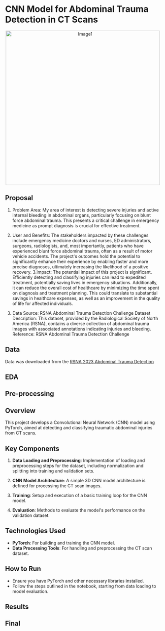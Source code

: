 # CNN Model for Abdominal Trauma Detection in CT Scans

<div align="center">
  <p><img src="https://user-images.githubusercontent.com/74038190/241765453-85cb9521-97c0-4a65-9358-7db8099fac7f.gif" alt="Image1" width="500"></p>
</div>

## Proposal 
1. Problem Area:
My area of interest is detecting severe injuries and active internal bleeding in abdominal organs, particularly focusing on blunt force abdominal trauma. This presents a critical challenge in emergency medicine as prompt diagnosis is crucial for effective treatment.

2. User and Benefits:
The stakeholders impacted by these challenges include emergency medicine doctors and nurses, ED administrators, surgeons, radiologists, and, most importantly, patients who have experienced blunt force abdominal trauma, often as a result of motor vehicle accidents. The project's outcomes hold the potential to significantly enhance their experience by enabling faster and more precise diagnoses, ultimately increasing the likelihood of a positive recovery.
3.Impact:
The potential impact of this project is significant. Efficiently detecting and classifying injuries can lead to expedited treatment, potentially saving lives in emergency situations. Additionally, it can reduce the overall cost of healthcare by minimizing the time spent on diagnosis and treatment planning. This could translate to substantial savings in healthcare expenses, as well as an improvement in the quality of life for affected individuals.
4. Data Source:
RSNA Abdominal Trauma Detection Challenge Dataset
Description: This dataset, provided by the Radiological Society of North America (RSNA), contains a diverse collection of abdominal trauma images with associated annotations indicating injuries and bleeding.
Reference: RSNA Abdominal Trauma Detection Challenge


## Data
Data was downloaded from the [RSNA 2023 Abdominal Trauma Detection](https://www.kaggle.com/competitions/rsna-2023-abdominal-trauma-detection/data)



## EDA


## Pre-processing

## Overview
This project develops a Convolutional Neural Network (CNN) model using PyTorch, aimed at detecting and classifying traumatic abdominal injuries from CT scans.

## Key Components
1. **Data Loading and Preprocessing**: Implementation of loading and preprocessing steps for the dataset, including normalization and splitting into training and validation sets.

2. **CNN Model Architecture**: A simple 3D CNN model architecture is defined for processing the CT scan images.

3. **Training**: Setup and execution of a basic training loop for the CNN model.

4. **Evaluation**: Methods to evaluate the model's performance on the validation dataset.

## Technologies Used
- **PyTorch**: For building and training the CNN model.
- **Data Processing Tools**: For handling and preprocessing the CT scan dataset.

## How to Run
- Ensure you have PyTorch and other necessary libraries installed.
- Follow the steps outlined in the notebook, starting from data loading to model evaluation.

## Results



## Final

